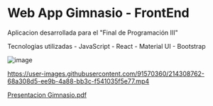 # Web App Gimnasio - FrontEnd

Aplicacion desarrollada para el "Final de Programación III" 

Tecnologias utilizadas 
	- JavaScript
	- React
	- Material UI
	- Bootstrap

![image](https://user-images.githubusercontent.com/91570360/214309318-dcca2a7e-1dbc-410c-85cb-f9436f7e5bec.png)

https://user-images.githubusercontent.com/91570360/214308762-68a308d5-ee9b-4a88-bb3c-f541035f5e77.mp4

[Presentacion Gimnasio.pdf](https://github.com/d4niel-san/finalmermoz/files/10490437/Presentacion.Gimnasio.pdf)
